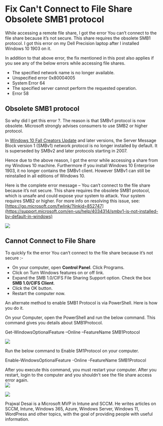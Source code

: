 # Fix Can't Connect to File Share Obsolete SMB1 protocol
While accessing a remote file share, I got the error You can’t connect to the file share because it’s not secure. This share requires the obsolete SMB1 protocol. I got this error on my Dell Precision laptop after I installed Windows 10 1903 on it.

In addition to that above error, the fix mentioned in this post also applies if you see any of the below errors while accessing file shares.

*   The specified network name is no longer available.
*   Unspecified error 0x80004005
*   System Error 64
*   The specified server cannot perform the requested operation.
*   Error 58

Obsolete SMB1 protocol
----------------------

So why did I get this error ?. The reason is that SMBv1 protocol is now obsolete. Microsoft strongly advises consumers to use SMB2 or higher protocol.

In [Windows 10 Fall Creators Update](https://www.prajwaldesai.com/best-features-of-windows-10-fall-creators-update/) and later versions, the Server Message Block version 1 (SMBv1) network protocol is no longer installed by default. It is superseded by SMBv2 and later protocols starting in 2007.

Hence due to the above reason, I got the error while accessing a share from my Windows 10 machine. Furthermore if you install Windows 10 Enterprise 1903, it no longer contains the SMBv1 client. However SMBv1 can still be reinstalled in all editions of Windows 10.

Here is the complete error message – You can’t connect to the file share because it’s not secure. This share requires the obsolete SMB1 protocol, which is unsafe and could expose your system to attack. Your system requires SMB2 or higher. For more info on resolving this issue, see: [https://go.microsoft.com/fwlink/?linkid=852747](https://support.microsoft.com/en-us/help/4034314/smbv1-is-not-installed-by-default-in-windows)

[![](https://www.prajwaldesai.com/wp-content/uploads/2019/07/You-cant-connect-to-the-file-share-because-its-not-secure-Snap1.png)
](https://www.prajwaldesai.com/wp-content/uploads/2019/07/You-cant-connect-to-the-file-share-because-its-not-secure-Snap1.png)

Cannot Connect to File Share
----------------------------

To quickly fix the error You can’t connect to the file share because it’s not secure :-

*   On your computer, open **Control Panel**. Click Programs.
*   Click on Turn Windows features on or off link.
*   Expand the SMB 1.0/CIFS File Sharing Support option. Check the box **SMB 1.0/CIFS Client**.
*   Click the OK button.
*   Restart the computer now.

An alternate method to enable SMB1 Protocol is via PowerShell. Here is how you do it.

On your Computer, open the PowerShell and run the below command. This command gives you details about SMB1Protocol.

Get-WindowsOptionalFeature –Online –FeatureName SMB1Protocol

[![](https://www.prajwaldesai.com/wp-content/uploads/2019/07/You-cant-connect-to-the-file-share-because-its-not-secure-Snap2.jpg)
](https://www.prajwaldesai.com/wp-content/uploads/2019/07/You-cant-connect-to-the-file-share-because-its-not-secure-Snap2.jpg)

Run the below command to Enable SM1Protocol on your computer.

Enable-WindowsOptionalFeature -Online -FeatureName SMB1Protocol

After you execute this command, you must restart your computer. After you restart, login to the computer and you shouldn’t see the file share access error again.  
[![](https://www.prajwaldesai.com/wp-content/uploads/2019/07/You-cant-connect-to-the-file-share-because-its-not-secure-Snap3.jpg)
](https://www.prajwaldesai.com/wp-content/uploads/2019/07/You-cant-connect-to-the-file-share-because-its-not-secure-Snap3.jpg)

![](https://www.prajwaldesai.com/wp-content/uploads/2020/07/cropped-PD-Logo-90.png)

Prajwal Desai is a Microsoft MVP in Intune and SCCM. He writes articles on SCCM, Intune, Windows 365, Azure, Windows Server, Windows 11, WordPress and other topics, with the goal of providing people with useful information.